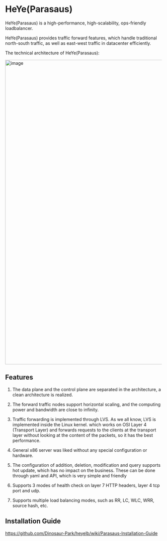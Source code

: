 # HeYe(Parasaus)

HeYe(Parasaus) is a high-performance, high-scalability, ops-friendly loadbalancer.

HeYe(Parasaus) provides traffic forward features, which handle traditional north-south traffic, as well as east-west traffic in datacenter efficiently.

The technical architecture of HeYe(Parasaus):

<img width="978" alt="image" src="https://user-images.githubusercontent.com/104561610/198887824-a14f5d78-7bb1-4d7a-a33b-0e63125714d4.png">

Features
------------------------
1. The data plane and the control plane are separated in the architecture, a clean architecture is realized.

2. The forward traffic nodes support horizontal scaling, and the computing power and bandwidth are close to infinity.

3. Traffic forwarding is implemented through LVS. As we all know, LVS is implemented inside the Linux kernel. which works on OSI Layer 4 (Transport Layer) and forwards requests to the clients at the transport layer without looking at the content of the packets, so it has the best performance.

4. General x86 server was liked without any special configuration or hardware.

5. The configuration of addition, deletion, modification and query supports hot update, which has no impact on the business. These can be done through yaml and API, which is very simple and friendly

6. Supports 3 modes of health check on layer 7 HTTP headers, layer 4 tcp port and udp.

7. Supports multiple load balancing modes, such as RR, LC, WLC, WRR, source hash, etc.


Installation Guide
----------------------------
https://github.com/Dinosaur-Park/heyelb/wiki/Parasaus-Installation-Guide
